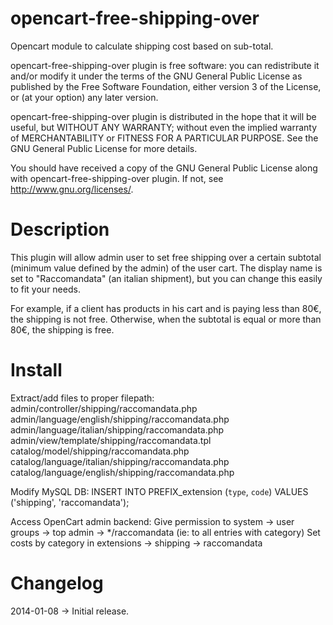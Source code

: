 opencart-free-shipping-over
===========================

Opencart module to calculate shipping cost based on sub-total. 

opencart-free-shipping-over plugin is free software: you can redistribute it and/or modify it under the terms of the GNU General Public License as published by the Free Software Foundation, either version 3 of the License, or (at your option) any later version.

opencart-free-shipping-over plugin is distributed in the hope that it will be useful, but WITHOUT ANY WARRANTY; without even the implied warranty of MERCHANTABILITY or FITNESS FOR A PARTICULAR PURPOSE. See the GNU General Public License for more details.

You should have received a copy of the GNU General Public License along with opencart-free-shipping-over plugin. If not, see <http://www.gnu.org/licenses/>.

Description 
==================================

This plugin will allow admin user to set free shipping over a certain subtotal (minimum value defined by the admin) of the user cart. The display name is set to "Raccomandata" (an italian shipment), but you can change this easily to fit your needs.

For example, if a client has products in his cart and is paying less than 80€, the shipping is not free. Otherwise, when the subtotal is equal or more than 80€, the shipping is free.

Install
==================================

Extract/add files to proper filepath:
	admin/controller/shipping/raccomandata.php
	admin/language/english/shipping/raccomandata.php
	admin/language/italian/shipping/raccomandata.php
	admin/view/template/shipping/raccomandata.tpl
	catalog/model/shipping/raccomandata.php
	catalog/language/italian/shipping/raccomandata.php
	catalog/language/english/shipping/raccomandata.php

Modify MySQL DB:
	INSERT INTO PREFIX_extension (`type`, `code`) VALUES ('shipping', 'raccomandata');

Access OpenCart admin backend:
	Give permission to system -> user groups -> top admin ->  */raccomandata (ie: to all entries with category)
	Set costs by category in extensions -> shipping -> raccomandata

Changelog
==================================

2014-01-08 -> Initial release.
